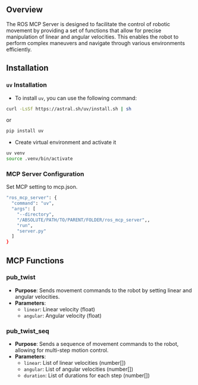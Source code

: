 ## Overview

The ROS MCP Server is designed to facilitate the control of robotic movement by providing a set of functions that allow for precise manipulation of linear and angular velocities. This enables the robot to perform complex maneuvers and navigate through various environments efficiently.

## Installation

### `uv` Installation
- To install `uv`, you can use the following command:
```bash
curl -LsSf https://astral.sh/uv/install.sh | sh
```
or
```bash
pip install uv
```

- Create virtual environment and activate it
```bash
uv venv
source .venv/bin/activate
```

### MCP Server Configuration
Set MCP setting to mcp.json.
```bash
"ros_mcp_server": {
  "command": "uv",
  "args": [
    "--directory",
    "/ABSOLUTE/PATH/TO/PARENT/FOLDER/ros_mcp_server",,
    "run",
    "server.py"
  ]
}
```

## MCP Functions
### pub_twist
- **Purpose**: Sends movement commands to the robot by setting linear and angular velocities.
- **Parameters**:
  - `linear`: Linear velocity (float)
  - `angular`: Angular velocity (float)

### pub_twist_seq
- **Purpose**: Sends a sequence of movement commands to the robot, allowing for multi-step motion control.
- **Parameters**:
  - `linear`: List of linear velocities (number[])
  - `angular`: List of angular velocities (number[])
  - `duration`: List of durations for each step (number[])